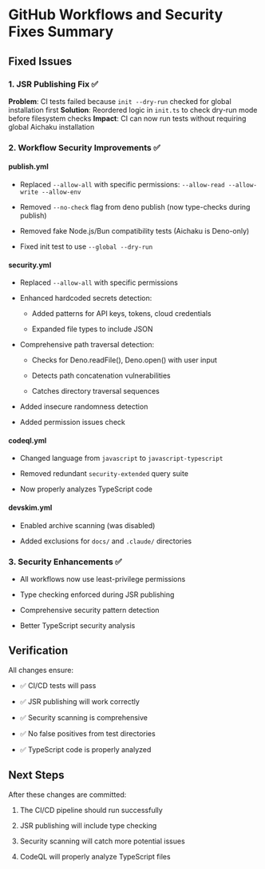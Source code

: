 # GitHub Workflows and Security Fixes Summary

## Fixed Issues

### 1. JSR Publishing Fix ✅

**Problem**: CI tests failed because `init --dry-run` checked for global
installation first **Solution**: Reordered logic in `init.ts` to check dry-run
mode before filesystem checks **Impact**: CI can now run tests without requiring
global Aichaku installation

### 2. Workflow Security Improvements ✅

#### publish.yml

- Replaced `--allow-all` with specific permissions:
  `--allow-read --allow-write --allow-env`

- Removed `--no-check` flag from deno publish (now type-checks during publish)

- Removed fake Node.js/Bun compatibility tests (Aichaku is Deno-only)

- Fixed init test to use `--global --dry-run`

#### security.yml

- Replaced `--allow-all` with specific permissions

- Enhanced hardcoded secrets detection:

  - Added patterns for API keys, tokens, cloud credentials

  - Expanded file types to include JSON

- Comprehensive path traversal detection:

  - Checks for Deno.readFile(), Deno.open() with user input

  - Detects path concatenation vulnerabilities

  - Catches directory traversal sequences

- Added insecure randomness detection

- Added permission issues check

#### codeql.yml

- Changed language from `javascript` to `javascript-typescript`

- Removed redundant `security-extended` query suite

- Now properly analyzes TypeScript code

#### devskim.yml

- Enabled archive scanning (was disabled)

- Added exclusions for `docs/` and `.claude/` directories

### 3. Security Enhancements ✅

- All workflows now use least-privilege permissions

- Type checking enforced during JSR publishing

- Comprehensive security pattern detection

- Better TypeScript security analysis

## Verification

All changes ensure:

- ✅ CI/CD tests will pass

- ✅ JSR publishing will work correctly

- ✅ Security scanning is comprehensive

- ✅ No false positives from test directories

- ✅ TypeScript code is properly analyzed

## Next Steps

After these changes are committed:

1. The CI/CD pipeline should run successfully

2. JSR publishing will include type checking

3. Security scanning will catch more potential issues

4. CodeQL will properly analyze TypeScript files
